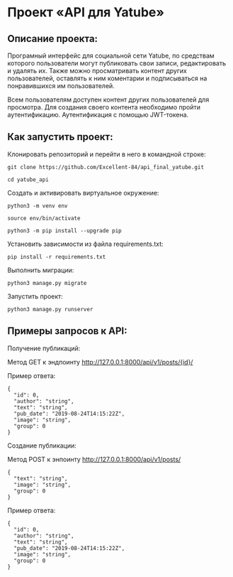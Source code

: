 # Проект «API для Yatube»

## Описание проекта:

Програмный интерфейс для социальной сети Yatube, по средствам которого 
пользователи могут публиковать свои записи, редактировать и удалять их. 
Также можно просматривать контент других пользователей, оставлять к ним 
коментарии и подписываться на понравившихся им пользователей.

Всем пользователям доступен контент других пользователей для просмотра. 
Для создания своего контента необходимо пройти аутентификацию. 
Аутентификация с помощью JWT-токена.



## Как запустить проект:

Клонировать репозиторий и перейти в него в командной строке:

```
git clone https://github.com/Excellent-84/api_final_yatube.git
```

```
cd yatube_api
```

Cоздать и активировать виртуальное окружение:

```
python3 -m venv env
```

```
source env/bin/activate
```

```
python3 -m pip install --upgrade pip
```

Установить зависимости из файла requirements.txt:

```
pip install -r requirements.txt
```

Выполнить миграции:

```
python3 manage.py migrate
```

Запустить проект:

```
python3 manage.py runserver
```


## Примеры запросов к API:

Получение публикаций:

Метод GET к эндпоинту   http://127.0.0.1:8000/api/v1/posts/{id}/

Пример ответа:

```
{
  "id": 0,
  "author": "string",
  "text": "string",
  "pub_date": "2019-08-24T14:15:22Z",
  "image": "string",
  "group": 0
}
```

Создание публикации:

Метод POST к энпоинту   http://127.0.0.1:8000/api/v1/posts/

```
{
  "text": "string",
  "image": "string",
  "group": 0
}
```

Пример ответа:

```
{
  "id": 0,
  "author": "string",
  "text": "string",
  "pub_date": "2019-08-24T14:15:22Z",
  "image": "string",
  "group": 0
}
```

